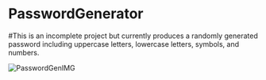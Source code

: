 # PasswordGenerator

#This is an incomplete project but currently produces a randomly generated password including uppercase letters, lowercase letters, symbols, and numbers.

![PasswordGenIMG](https://user-images.githubusercontent.com/77507157/109567560-8c820d00-7ab3-11eb-9d13-441ee22871e8.png)
